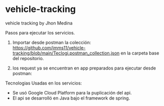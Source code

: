 # vehicle-tracking
 vehicle tracking by Jhon Medina


Pasos para ejecutar los servicios.

1. Importar desde postman la colección:
https://github.com/jmms11/vehicle-tracking/blob/main/Teclogi.postman_collection.json
	en la carpeta base del repositorio.
	
2. los request ya se encuentran en app preparados para ejecutar desde postman:


Tecnologias Usadas en los servicios:

- Se usó Google Cloud Platform para la puplicación del api.
- El api se desarrolló en Java bajo el framework de spring.
